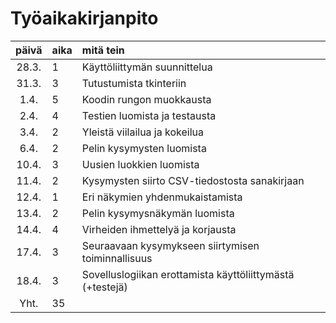 # Työaikakirjanpito

| päivä | aika | mitä tein  |
| :----:|:-----| :-----|
| 28.3. |  1   | Käyttöliittymän suunnittelua                              |
| 31.3. |  3   | Tutustumista tkinteriin                                   |
| 1.4.  |  5   | Koodin rungon muokkausta                                  |
| 2.4.  |  4   | Testien luomista ja testausta                             |
| 3.4.  |  2   | Yleistä viilailua ja kokeilua                             |
| 6.4.  |  2   | Pelin kysymysten luomista                                 |
| 10.4. |  3   | Uusien luokkien luomista                                  |
| 11.4. |  2   | Kysymysten siirto CSV-tiedostosta sanakirjaan             |
| 12.4. |  1   | Eri näkymien yhdenmukaistamista                           |
| 13.4. |  2   | Pelin kysymysnäkymän luomista                             |
| 14.4. |  4   | Virheiden ihmettelyä ja korjausta                         |
| 17.4. |  3   | Seuraavaan kysymykseen siirtymisen toiminnallisuus        |
| 18.4. |  3   | Sovelluslogiikan erottamista käyttöliittymästä (+testejä) |
| Yht.  |  35  |                                                           |

